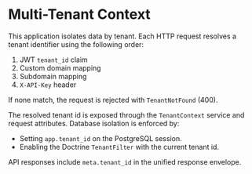 # Multi-Tenant Context

This application isolates data by tenant. Each HTTP request resolves a tenant identifier using the following order:

1. JWT `tenant_id` claim
2. Custom domain mapping
3. Subdomain mapping
4. `X-API-Key` header

If none match, the request is rejected with `TenantNotFound` (400).

The resolved tenant id is exposed through the `TenantContext` service and request attributes. Database isolation is enforced by:

* Setting `app.tenant_id` on the PostgreSQL session.
* Enabling the Doctrine `TenantFilter` with the current tenant id.

API responses include `meta.tenant_id` in the unified response envelope.
